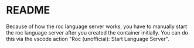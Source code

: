 # README

Because of how the roc language server works, you have to manually start the roc language server
after you created the container initially. You can do this via the vscode action
"Roc (unofficial): Start Language Server".

